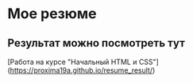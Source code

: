 # Moe резюме

## Результат можно посмотреть тут



[Работа на курсе "Начальный HTML и CSS"] (https://proxima19a.github.io/resume_result/)
